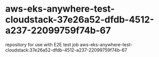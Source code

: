 # aws-eks-anywhere-test-cloudstack-37e26a52-dfdb-4512-a237-22099759f74b-67
repository for use with E2E test job aws-eks-anywhere-test-cloudstack:37e26a52-dfdb-4512-a237-22099759f74b-67
